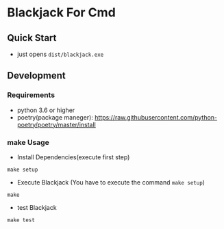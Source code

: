 # Blackjack For Cmd

## Quick Start

- just opens `dist/blackjack.exe`

## Development

### Requirements

- python 3.6 or higher
- poetry(package maneger): <https://raw.githubusercontent.com/python-poetry/poetry/master/install>

### make Usage

- Install Dependencies(execute first step)

```shell
make setup
```

- Execute Blackjack (You have to execute the command `make setup`)

```shell
make
```

- test Blackjack

```shell
make test
```
